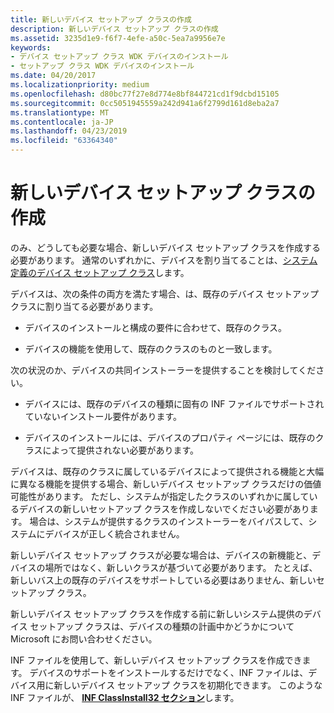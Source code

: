 ```yaml
---
title: 新しいデバイス セットアップ クラスの作成
description: 新しいデバイス セットアップ クラスの作成
ms.assetid: 3235d1e9-f6f7-4efe-a50c-5ea7a9956e7e
keywords:
- デバイス セットアップ クラス WDK デバイスのインストール
- セットアップ クラス WDK デバイスのインストール
ms.date: 04/20/2017
ms.localizationpriority: medium
ms.openlocfilehash: d80bc77f27e8d774e8bf844721cd1f9dcbd15105
ms.sourcegitcommit: 0cc5051945559a242d941a6f2799d161d8eba2a7
ms.translationtype: MT
ms.contentlocale: ja-JP
ms.lasthandoff: 04/23/2019
ms.locfileid: "63364340"
---
```

# <a name="creating-a-new-device-setup-class"></a>新しいデバイス セットアップ クラスの作成





のみ、どうしても必要な場合、新しいデバイス セットアップ クラスを作成する必要があります。 通常のいずれかに、デバイスを割り当てることは、[システム定義のデバイス セットアップ クラス](https://msdn.microsoft.com/library/windows/hardware/ff553419)します。

デバイスは、次の条件の両方を満たす場合、は、既存のデバイス セットアップ クラスに割り当てる必要があります。

-   デバイスのインストールと構成の要件に合わせて、既存のクラス。

-   デバイスの機能を使用して、既存のクラスのものと一致します。

次の状況のか、デバイスの共同インストーラーを提供することを検討してください。

-   デバイスには、既存のデバイスの種類に固有の INF ファイルでサポートされていないインストール要件があります。

-   デバイスのインストールには、デバイスのプロパティ ページには、既存のクラスによって提供されない必要があります。

デバイスは、既存のクラスに属しているデバイスによって提供される機能と大幅に異なる機能を提供する場合、新しいデバイス セットアップ クラスだけの価値可能性があります。 ただし、システムが指定したクラスのいずれかに属しているデバイスの新しいセットアップ クラスを作成しないでください必要があります。 場合は、システムが提供するクラスのインストーラーをバイパスして、システムにデバイスが正しく統合されません。

新しいデバイス セットアップ クラスが必要な場合は、デバイスの新機能と、デバイスの場所ではなく、新しいクラスが基づいて必要があります。 たとえば、新しいバス上の既存のデバイスをサポートしている必要はありません、新しいセットアップ クラス。

新しいデバイス セットアップ クラスを作成する前に新しいシステム提供のデバイス セットアップ クラスは、デバイスの種類の計画中かどうかについて Microsoft にお問い合わせください。

INF ファイルを使用して、新しいデバイス セットアップ クラスを作成できます。 デバイスのサポートをインストールするだけでなく、INF ファイルは、デバイス用に新しいデバイス セットアップ クラスを初期化できます。 このような INF ファイルが、 [ **INF ClassInstall32 セクション**](inf-classinstall32-section.md)します。

 

 





